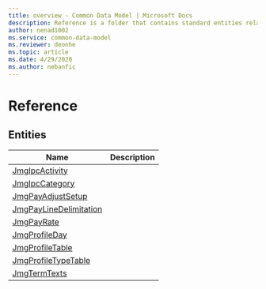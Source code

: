 ```yaml
---
title: overview - Common Data Model | Microsoft Docs
description: Reference is a folder that contains standard entities related to the Common Data Model.
author: nenad1002
ms.service: common-data-model
ms.reviewer: deonhe
ms.topic: article
ms.date: 4/29/2020
ms.author: nebanfic
---
```


# Reference


## Entities

|Name|Description|
|---|---|
|[JmgIpcActivity](JmgIpcActivity.md)||
|[JmgIpcCategory](JmgIpcCategory.md)||
|[JmgPayAdjustSetup](JmgPayAdjustSetup.md)||
|[JmgPayLineDelimitation](JmgPayLineDelimitation.md)||
|[JmgPayRate](JmgPayRate.md)||
|[JmgProfileDay](JmgProfileDay.md)||
|[JmgProfileTable](JmgProfileTable.md)||
|[JmgProfileTypeTable](JmgProfileTypeTable.md)||
|[JmgTermTexts](JmgTermTexts.md)||
